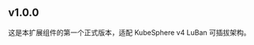 <!---
Please do not delete this line of version tag
RELEASE_MARK v4.1.0 RELEASE_MARK
Please do not delete this line of version tag
-->
## v1.0.0

这是本扩展组件的第一个正式版本，适配 KubeSphere v4 LuBan 可插拔架构。
